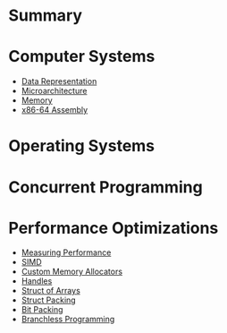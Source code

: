# Summary


# Computer Systems

- [Data Representation](./computer-systems/data-representation.md)
- [Microarchitecture](./computer-systems/microarchitecture.md)
- [Memory](./computer-systems/memory.md)
- [x86-64 Assembly]()

# Operating Systems

# Concurrent Programming

# Performance Optimizations

- [Measuring Performance]()
- [SIMD](./performance-optimizations/simd.md)
- [Custom Memory Allocators]()
- [Handles](./performance-optimizations/handles.md)
- [Struct of Arrays](./performance-optimizations/struct-of-arrays.md)
- [Struct Packing](./performance-optimizations/struct-packing.md)
- [Bit Packing](./performance-optimizations/bit-packing.md)
- [Branchless Programming]()
